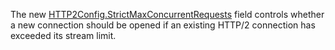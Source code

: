 The new
[HTTP2Config.StrictMaxConcurrentRequests](/pkg/net/http#HTTP2Config.StrictMaxConcurrentRequests)
field controls whether a new connection should be opened
if an existing HTTP/2 connection has exceeded its stream limit.
